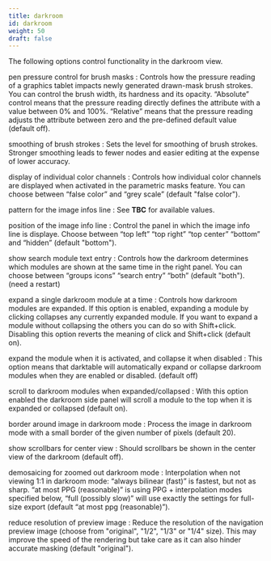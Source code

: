 ```yaml
---
title: darkroom
id: darkroom
weight: 50
draft: false
---
```


The following options control functionality in the darkroom view.

pen pressure control for brush masks
: Controls how the pressure reading of a graphics tablet impacts newly generated drawn-mask brush strokes. You can control the brush width, its hardness and its opacity. “Absolute” control means that the pressure reading directly defines the attribute with a value between 0% and 100%. “Relative” means that the pressure reading adjusts the attribute between zero and the pre-defined default value (default off).

smoothing of brush strokes
: Sets the level for smoothing of brush strokes. Stronger smoothing leads to fewer nodes and easier editing at the expense of lower accuracy.

display of individual color channels
: Controls how individual color channels are displayed when activated in the parametric masks feature. You can choose between “false color” and “grey scale” (default "false color").

pattern for the image infos line
: See **TBC** for available values.

position of the image info line
: Control the panel in which the image info line is displaye. Choose between “top left” “top right” “top center” “bottom” and “hidden” (default "bottom").

show search module text entry
: Controls how the darkroom determines which modules are shown at the same time in the right panel. You can choose between “groups icons” “search entry” “both” (default "both"). (need a restart)

expand a single darkroom module at a time
: Controls how darkroom modules are expanded. If this option is enabled, expanding a module by clicking collapses any currently expanded module. If you want to expand a module without collapsing the others you can do so with Shift+click. Disabling this option reverts the meaning of click and Shift+click (default on).

expand the module when it is activated, and collapse it when disabled
: This option means that darktable will automatically expand or collapse darkroom modules when they are enabled or disabled. (default off)

scroll to darkroom modules when expanded/collapsed
: With this option enabled the darkroom side panel will scroll a module to the top when it is expanded or collapsed (default on).

border around image in darkroom mode
: Process the image in darkroom mode with a small border of the given number of pixels (default 20). 

show scrollbars for center view
: Should scrollbars be shown in the center view of the darkroom (default off).

demosaicing for zoomed out darkroom mode
: Interpolation when not viewing 1:1 in darkroom mode: “always bilinear (fast)” is fastest, but not as sharp. “at most PPG (reasonable)” is using PPG + interpolation modes specified below, “full (possibly slow)” will use exactly the settings for full-size export (default “at most ppg (reasonable)”). 

reduce resolution of preview image
: Reduce the resolution of the navigation preview image (choose from "original", "1/2", "1/3" or "1/4" size). This may improve the speed of the rendering but take care as it can also hinder accurate masking (default "original").
